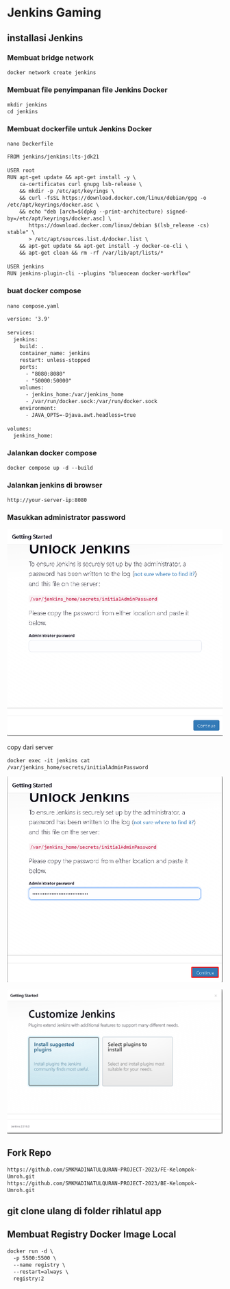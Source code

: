 # Jenkins Gaming

## installasi Jenkins

### Membuat bridge network

```
docker network create jenkins
```

### Membuat file penyimpanan file Jenkins Docker
```
mkdir jenkins
cd jenkins
```

### Membuat dockerfile untuk Jenkins Docker

```
nano Dockerfile
```
```
FROM jenkins/jenkins:lts-jdk21

USER root
RUN apt-get update && apt-get install -y \
    ca-certificates curl gnupg lsb-release \
    && mkdir -p /etc/apt/keyrings \
    && curl -fsSL https://download.docker.com/linux/debian/gpg -o /etc/apt/keyrings/docker.asc \
    && echo "deb [arch=$(dpkg --print-architecture) signed-by=/etc/apt/keyrings/docker.asc] \
       https://download.docker.com/linux/debian $(lsb_release -cs) stable" \
       > /etc/apt/sources.list.d/docker.list \
    && apt-get update && apt-get install -y docker-ce-cli \
    && apt-get clean && rm -rf /var/lib/apt/lists/*

USER jenkins
RUN jenkins-plugin-cli --plugins "blueocean docker-workflow"

```

### buat docker compose
``` 
nano compose.yaml
```

```
version: '3.9'

services:
  jenkins:
    build: .
    container_name: jenkins
    restart: unless-stopped
    ports:
      - "8080:8080"
      - "50000:50000"
    volumes:
      - jenkins_home:/var/jenkins_home
      - /var/run/docker.sock:/var/run/docker.sock
    environment:
      - JAVA_OPTS=-Djava.awt.headless=true

volumes:
  jenkins_home:
```

### Jalankan docker compose
```
docker compose up -d --build
```

### Jalankan jenkins di browser
```
http://your-server-ip:8080
```
### Masukkan administrator password

![alt text](image-12.png)  

copy dari server

```
docker exec -it jenkins cat /var/jenkins_home/secrets/initialAdminPassword
```

![alt text](image-13.png)  

![alt text](image-14.png)  

## Fork Repo

```
https://github.com/SMKMADINATULQURAN-PROJECT-2023/FE-Kelompok-Umroh.git
https://github.com/SMKMADINATULQURAN-PROJECT-2023/BE-Kelompok-Umroh.git
```

## git clone ulang di folder rihlatul app


## Membuat Registry Docker Image Local

```
docker run -d \
  -p 5500:5500 \
  --name registry \
  --restart=always \
  registry:2
```

##


